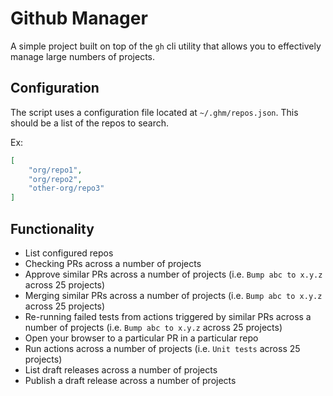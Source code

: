 # Github Manager

A simple project built on top of the `gh` cli utility that allows you to effectively manage large numbers of projects.

## Configuration

The script uses a configuration file located at `~/.ghm/repos.json`. This should be a list of the repos to search.

Ex:

```json
[
    "org/repo1",
    "org/repo2",
    "other-org/repo3"
] 
```

## Functionality

- List configured repos
- Checking PRs across a number of projects
- Approve similar PRs across a number of projects (i.e. `Bump abc to x.y.z` across 25 projects)
- Merging similar PRs across a number of projects (i.e. `Bump abc to x.y.z` across 25 projects)
- Re-running failed tests from actions triggered by similar PRs across a number of projects (i.e. `Bump abc to x.y.z` across 25 projects)
- Open your browser to a particular PR in a particular repo
- Run actions across a number of projects (i.e. `Unit tests` across 25 projects)
- List draft releases across a number of projects
- Publish a draft release across a number of projects

